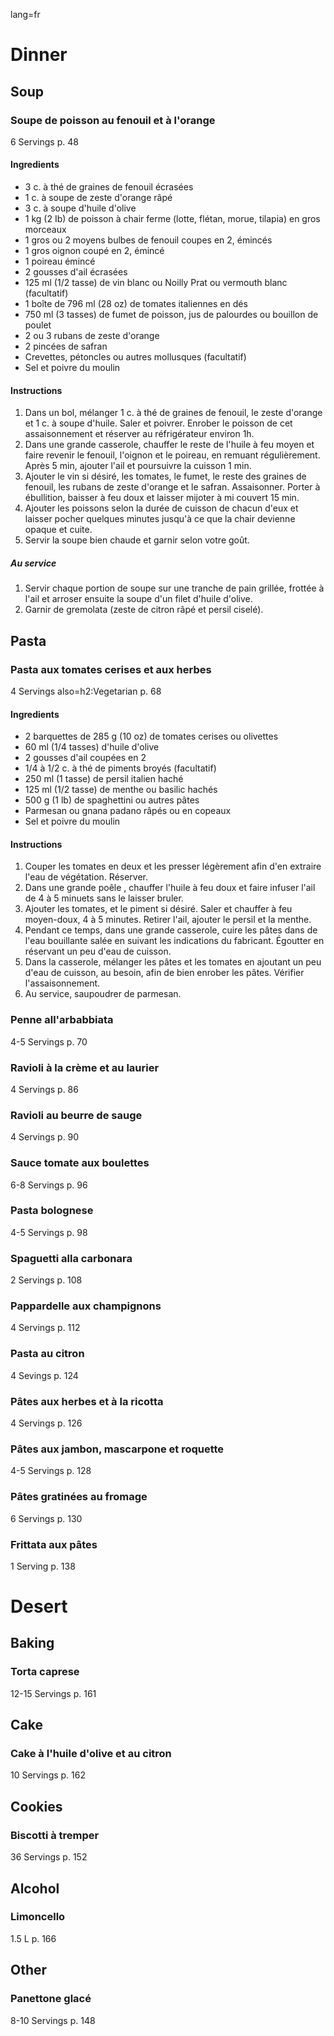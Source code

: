 lang=fr
# Dinner
## Soup
### Soupe de poisson au fenouil et à l'orange
6 Servings
p. 48
#### Ingredients
- 3 c. à thé de graines de fenouil écrasées 
- 1 c. à soupe de zeste d'orange râpé 
- 3 c. à soupe d'huile d'olive
- 1 kg (2 Ib) de poisson à chair ferme (lotte, flétan, morue, tilapia) en gros morceaux
- 1 gros ou 2 moyens bulbes de fenouil coupes en 2, émincés
- 1 gros oignon coupé en 2, émincé
- 1 poireau émincé
- 2 gousses d'ail écrasées 
- 125 ml (1/2 tasse) de vin blanc ou Noilly Prat ou vermouth blanc (facultatif) 
- 1 boîte de 796 ml (28 oz) de tomates italiennes en dés 
- 750 ml (3 tasses) de fumet de poisson, jus de palourdes ou bouillon de poulet 
- 2 ou 3 rubans de zeste d'orange 
- 2 pincées de safran 
- Crevettes, pétoncles ou autres mollusques (facultatif) 
- Sel et poivre du moulin
#### Instructions
1. Dans un bol, mélanger 1 c. à thé de graines de fenouil, le zeste d'orange et 1 c. à soupe d'huile. Saler et poivrer. Enrober le poisson de cet assaisonnement et réserver au réfrigérateur environ 1h.
2. Dans une grande casserole, chauffer le reste de l'huile à feu moyen et faire revenir le fenouil, l'oignon et le poireau, en remuant régulièrement. Après 5 min, ajouter l'ail et poursuivre la cuisson 1 min. 
3. Ajouter le vin si désiré, les tomates, le fumet, le reste des graines de fenouil, les rubans de zeste d'orange et le safran. Assaisonner. Porter à ébullition, baisser à feu doux et laisser mijoter à mi couvert 15 min. 
4. Ajouter les poissons selon la durée de cuisson de chacun d'eux et laisser pocher quelques minutes jusqu'à ce que la chair devienne opaque et cuite. 
5. Servir la soupe bien chaude et garnir selon votre goût.
##### Au service
1. Servir chaque portion de soupe sur une tranche de pain grillée, frottée à l'ail et arroser ensuite la soupe d'un filet d'huile d'olive. 
2. Garnir de gremolata (zeste de citron râpé et persil ciselé).
## Pasta
### Pasta aux tomates cerises et aux herbes
4 Servings
also=h2:Vegetarian
p. 68
#### Ingredients
- 2 barquettes de 285 g (10 oz) de tomates cerises ou olivettes
- 60 ml (1/4 tasses) d'huile d'olive
- 2 gousses d'ail coupées en 2
- 1/4 à 1/2 c. à thé de piments broyés (facultatif)
- 250 ml (1 tasse) de persil italien haché
- 125 ml (1/2 tasse) de menthe ou basilic hachés
- 500 g (1 lb) de spaghettini ou autres pâtes
- Parmesan ou gnana padano râpés ou en copeaux
- Sel et poivre du moulin
#### Instructions
1. Couper les tomates en deux et les presser légèrement afin d'en extraire l'eau de végétation. Réserver.
2. Dans une grande poêle , chauffer l'huile à feu doux et faire infuser l'ail de 4 à 5 minuets sans le laisser bruler.
3. Ajouter les tomates, et le piment si désiré. Saler et chauffer à feu moyen-doux, 4 à 5 minutes. Retirer l'ail, ajouter le persil et la menthe.
4. Pendant ce temps, dans une grande casserole, cuire les pâtes dans de l'eau bouillante salée en suivant les indications du fabricant. Égoutter en réservant un peu d'eau de cuisson.
5. Dans la casserole, mélanger les pâtes et les tomates en ajoutant un peu d'eau de cuisson, au besoin, afin de bien enrober les pâtes. Vérifier l'assaisonnement.
6. Au service, saupoudrer de parmesan.
### Penne all'arbabbiata
4-5 Servings
p. 70
### Ravioli à la crème et au laurier
4 Servings
p. 86
### Ravioli au beurre de sauge
4 Servings
p. 90
### Sauce tomate aux boulettes
6-8 Servings
p. 96
### Pasta bolognese
4-5 Servings
p. 98
### Spaguetti alla carbonara
2 Servings
p. 108
### Pappardelle aux champignons
4 Servings
p. 112
### Pasta au citron
4 Sevings
p. 124
### Pâtes aux herbes et à la ricotta
4 Servings
p. 126
### Pâtes aux jambon, mascarpone et roquette
4-5 Servings
p. 128
### Pâtes gratinées au fromage
6 Servings
p. 130
### Frittata aux pâtes
1 Serving
p. 138

# Desert
## Baking
### Torta caprese
12-15 Servings
p. 161
## Cake
### Cake à l'huile d'olive et au citron
10 Servings
p. 162
## Cookies
### Biscotti à tremper
36 Servings
p. 152
## Alcohol
### Limoncello
1.5 L
p. 166
## Other
### Panettone glacé
8-10 Servings
p. 148